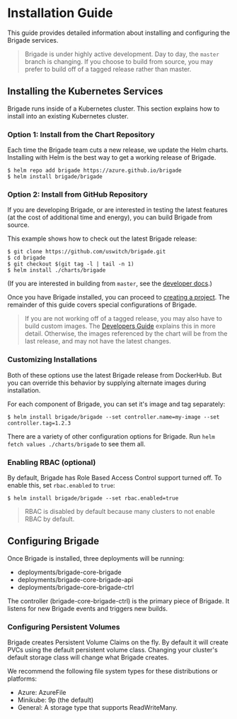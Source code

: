 # Installation Guide

This guide provides detailed information about installing and configuring the Brigade services.

> Brigade is under highly active development. Day to day, the `master` branch is
> changing. If you choose to build from source, you may prefer to build off of
> a tagged release rather than master.

## Installing the Kubernetes Services

Brigade runs inside of a Kubernetes cluster. This section explains how to install
into an existing Kubernetes cluster.

### Option 1: Install from the Chart Repository

Each time the Brigade team cuts a new release, we update the Helm charts. Installing
with Helm is the best way to get a working release of Brigade.

```console
$ helm repo add brigade https://azure.github.io/brigade
$ helm install brigade/brigade
```

### Option 2: Install from GitHub Repository

If you are developing Brigade, or are interested in testing the latest features
(at the cost of additional time and energy), you can build Brigade from source.

This example shows how to check out the latest Brigade release:

```console
$ git clone https://github.com/uswitch/brigade.git
$ cd brigade
$ git checkout $(git tag -l | tail -n 1)
$ helm install ./charts/brigade
```

(If you are interested in building from `master`, see the [developer docs](developer.md).)

Once you have Brigade installed, you can proceed to [creating a project](projects.md).
The remainder of this guide covers special configurations of Brigade.

> If you are not working off of a tagged release, you may also have to build
> custom images. The [Developers Guide](developers.md) explains this in more
> detail. Otherwise, the images referenced by the chart will be from the last
> release, and may not have the latest changes.

### Customizing Installations

Both of these options use the latest Brigade release from DockerHub. But you can override
this behavior by supplying alternate images during installation.

For each component of Brigade, you can set it's image and tag separately:

```console
$ helm install brigade/brigade --set controller.name=my-image --set controller.tag=1.2.3
```

There are a variety of other configuration options for Brigade. Run `helm fetch values ./charts/brigade`
to see them all.

### Enabling RBAC (optional)

By default, Brigade has Role Based Access Control support turned off. To enable this, set
`rbac.enabled` to `true`:

```console
$ helm install brigade/brigade --set rbac.enabled=true
```

> RBAC is disabled by default because many clusters to not enable RBAC by default.

## Configuring Brigade

Once Brigade is installed, three deployments will be running:

- deployments/brigade-core-brigade
- deployments/brigade-core-brigade-api
- deployments/brigade-core-brigade-ctrl

The controller (brigade-core-brigade-ctrl) is the primary piece of Brigade. It listens for
new Brigade events and triggers new builds.

### Configuring Persistent Volumes

Brigade creates Persistent Volume Claims on the fly. By default it will create
PVCs using the default persistent volume class. Changing your cluster's default
storage class will change what Brigade creates.

We recommend the following file system types for these distributions or platforms:

- Azure: AzureFile
- Minikube: 9p (the default)
- General: A storage type that supports ReadWriteMany.
